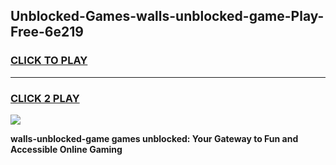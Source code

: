
## Unblocked-Games-walls-unblocked-game-Play-Free-6e219
<h3>
<a href="https://premium76.site?title=walls-unblocked-game&ref=18A1">CLICK TO PLAY</a></h3>
<hr>

<h3>
<a href="https://premium76.site?title=walls-unblocked-game&ref=18A1">CLICK 2 PLAY</a>
  
</h3>

<a href="https://premium76.site?title=walls-unblocked-game&ref=18A1"><img src="https://clearcache.store/games.png"></a>


**walls-unblocked-game games unblocked: Your Gateway to Fun and Accessible Online Gaming**
